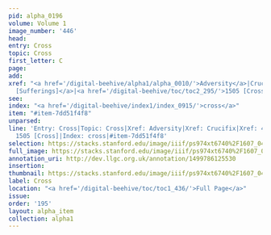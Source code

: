 ```yaml
---
pid: alpha_0196
volume: Volume 1
image_number: '446'
head: 
entry: Cross
topic: Cross
first_letter: C
page: 
add: 
xref: "<a href='/digital-beehive/alpha1/alpha_0010/'>Adversity</a>|Crucifix|<a href='/digital-beehive/toc/toc2_120/'>498
  [Sufferings]</a>|<a href='/digital-beehive/toc/toc2_295/'>1505 [Cross]</a>"
see: 
index: "<a href='/digital-beehive/index1/index_0915/'>cross</a>"
item: "#item-7dd51f4f8"
unparsed: 
line: 'Entry: Cross|Topic: Cross|Xref: Adversity|Xref: Crucifix|Xref: 498 [Sufferings]|Xref:
  1505 [Cross]|Index: cross|#item-7dd51f4f8'
selection: https://stacks.stanford.edu/image/iiif/ps974xt6740%2F1607_0445/878,3354,2905,581/full/0/default.jpg
full_image: https://stacks.stanford.edu/image/iiif/ps974xt6740%2F1607_0445/full/full/0/default.jpg
annotation_uri: http://dev.llgc.org.uk/annotation/1499786125530
insertion: 
thumbnail: https://stacks.stanford.edu/image/iiif/ps974xt6740%2F1607_0445/878,3354,600,180/250,/0/default.jpg
label: Cross
location: "<a href='/digital-beehive/toc/toc1_436/'>Full Page</a>"
issue: 
order: '195'
layout: alpha_item
collection: alpha1
---
```

